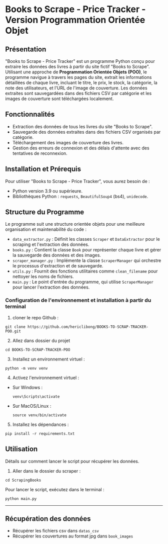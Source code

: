 # Books to Scrape - Price Tracker - Version Programmation Orientée Objet

## Présentation
"Books to Scrape - Price Tracker" est un programme Python conçu pour extraire les données des livres à partir du site fictif "Books to Scrape". Utilisant une approche de **Programmation Orientée Objets (POO)**, le programme navigue à travers les pages du site, extrait les informations détaillées de chaque livre, incluant le titre, le prix, le stock, la catégorie, la note des utilisateurs, et l'URL de l'image de couverture. Les données extraites sont sauvegardées dans des fichiers CSV par catégorie et les images de couverture sont téléchargées localement.

## Fonctionnalités
- Extraction des données de tous les livres du site "Books to Scrape".
- Sauvegarde des données extraites dans des fichiers CSV organisés par catégorie.
- Téléchargement des images de couverture des livres.
- Gestion des erreurs de connexion et des délais d'attente avec des tentatives de reconnexion.

## Installation et Prérequis
Pour utiliser "Books to Scrape - Price Tracker", vous aurez besoin de :
- Python version 3.9 ou supérieure.
- Bibliothèques Python : `requests`, `BeautifulSoup4` (bs4), `unidecode`.

## Structure du Programme
Le programme suit une structure orientée objets pour une meilleure organisation et maintenabilité du code :
- `data_extractor.py` : Définit les classes `Scraper` et `DataExtractor` pour le scraping et l'extraction des données.
- `books.py` : Contient la classe `Book` pour représenter chaque livre et gérer la sauvegarde des données et des images.
- `scraper_manager.py` : Implémente la classe `ScraperManager` qui orchestre le processus d'extraction et de sauvegarde.
- `utils.py` : Fournit des fonctions utilitaires comme `clean_filename` pour nettoyer les noms de fichiers.
- `main.py` : Le point d'entrée du programme, qui utilise `ScraperManager` pour lancer l'extraction des données.


### Configuration de l'environnement et installation à partir du terminal

1. cloner le repo Github :
  ```
  git clone https://github.com/hericlibong/BOOKS-TO-SCRAP-TRACKER-POO.git
  ```

2. Allez dans dossier du projet
  ```
  cd BOOKS-TO-SCRAP-TRACKER-POO
  ```

3. Installez un environnement virtuel :
  ```
  python -m venv venv
  ```

4. Activez l'environnement virtuel :
- Sur Windows :
  ```
  venv\Scripts\activate
  ```
- Sur MacOS/Linux :
  ```
  source venv/bin/activate
  ```

5. Installez les dépendances :
  ```
  pip install -r requirements.txt
  ```


## Utilisation

Détails sur comment lancer le script pour récupérer les données.

1. Aller dans le dossier du scraper :
  ```
  cd ScrapingBooks
  ```

Pour lancer le script, exécutez dans le terminal :

``` 
python main.py
```
---
## Récupération des données

- Récupérer les fichiers csv dans `datas_csv`
- Récupérer les couvertures au format jpg dans `book_images`